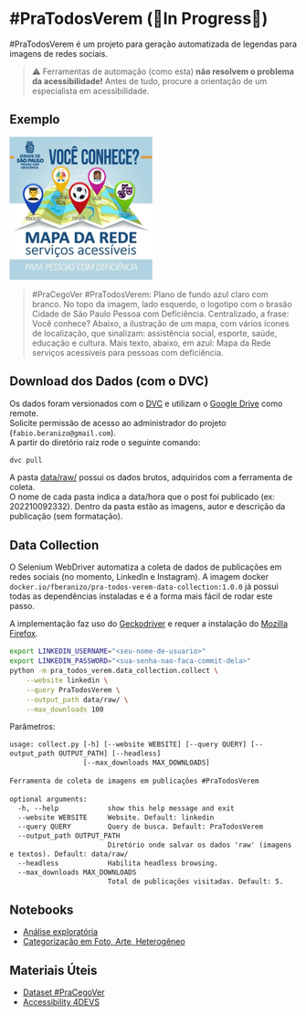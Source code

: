 # #PraTodosVerem (🚧In Progress🚧)

#PraTodosVerem é um projeto para geração automatizada de legendas para imagens de redes sociais.

> :warning: Ferramentas de automação (como esta) **não resolvem o problema da acessibilidade!** Antes de tudo, procure a orientação de um especialista em acessibilidade.

## Exemplo

<img src="./sample.jpg" width="250" />

> #PraCegoVer #PraTodosVerem: Plano de fundo azul claro com branco. No topo da imagem, lado esquerdo, o logotipo com o brasão Cidade de São Paulo Pessoa com Deficiência. Centralizado, a frase: Você conhece? Abaixo, a ilustração de um mapa, com vários ícones de localização, que sinalizam: assistência social, esporte, saúde, educação e cultura. Mais texto, abaixo, em azul: Mapa da Rede serviços acessíveis para pessoas com deficiência.

## Download dos Dados (com o DVC)

Os dados foram versionados com o [DVC](https://dvc.org/) e utilizam o [Google Drive](https://dvc.org/doc/user-guide/how-to/setup-google-drive-remote#using-a-custom-google-cloud-project-recommended) como remote.<br>
Solicite permissão de acesso ao administrador do projeto (`fabio.beranizo@gmail.com`).<br>
A partir do diretório raiz rode o seguinte comando:

```bash
dvc pull
```

A pasta [data/raw/](./data/raw/) possui os dados brutos, adquiridos com a ferramenta de coleta.<br>
O nome de cada pasta indica a data/hora que o post foi publicado (ex: 202210092332). Dentro da pasta estão as imagens, autor e descrição da publicação (sem formatação).

## Data Collection

O Selenium WebDriver automatiza a coleta de dados de publicações em redes sociais (no momento,  LinkedIn e Instagram).
A imagem docker `docker.io/fberanizo/pra-todos-verem-data-collection:1.0.0` já possui todas as dependências instaladas e é a forma mais fácil de rodar este passo.

A implementação faz uso do [Geckodriver](https://github.com/mozilla/geckodriver/releases) e requer a instalação do [Mozilla Firefox](https://www.mozilla.org/en-US/firefox/new/).

```bash
export LINKEDIN_USERNAME="<seu-nome-de-usuario>"
export LINKEDIN_PASSWORD="<sua-senha-nao-faca-commit-dela>"
python -m pra_todos_verem.data_collection.collect \
    --website linkedin \
    --query PraTodosVerem \
    --output_path data/raw/ \
    --max_downloads 100
```

Parâmetros:

```
usage: collect.py [-h] [--website WEBSITE] [--query QUERY] [--output_path OUTPUT_PATH] [--headless]
                  [--max_downloads MAX_DOWNLOADS]

Ferramenta de coleta de imagens em publicações #PraTodosVerem

optional arguments:
  -h, --help            show this help message and exit
  --website WEBSITE     Website. Default: linkedin
  --query QUERY         Query de busca. Default: PraTodosVerem
  --output_path OUTPUT_PATH
                        Diretório onde salvar os dados 'raw' (imagens e textos). Default: data/raw/
  --headless            Habilita headless browsing.
  --max_downloads MAX_DOWNLOADS
                        Total de publicações visitadas. Default: 5.
```

## Notebooks

- [Análise exploratória](./notebooks/0_Journey_Through_Data.ipynb)
- [Categorização em Foto, Arte, Heterogêneo](./notebooks/1_Categorization_Procedure.ipynb)

## Materiais Úteis

- [Dataset #PraCegoVer](https://github.com/larocs/PraCegoVer)
- [Accessibility 4DEVS](https://www.linkedin.com/company/accessibility4devs/about/)
